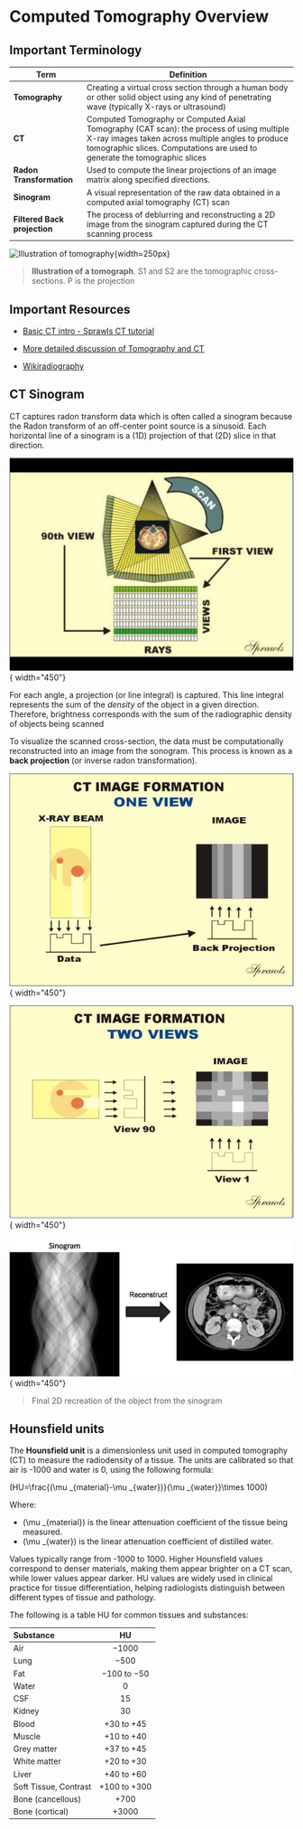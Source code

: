 # Computed Tomography Overview

## Important Terminology

| Term                         | Definition                                                   |
| ---------------------------- | ------------------------------------------------------------ |
| **Tomography**               | Creating a virtual cross section through a human body or other solid object using any kind of penetrating wave  (typically X-rays or ultrasound) |
| **CT**                       | Computed Tomography or  Computed Axial Tomography (CAT scan): the process of using multiple X-ray images taken across multiple angles to produce tomographic slices. Computations are used to generate the tomographic slices |
| **Radon Transformation**     | Used to compute the linear projections of an image matrix along specified directions. |
| **Sinogram**                 | A visual representation of the raw data obtained in a computed axial tomography (CT) scan |
| **Filtered Back projection** | The process of deblurring and reconstructing a 2D image from the sinogram captured during the CT scanning process |

![Illustration of tomography](https://upload.wikimedia.org/wikipedia/commons/2/25/TomographyPrinciple_Illustration.png?1476976695933){width=250px}
> **Illustration of a tomograph**. S1 and S2 are the tomographic cross-sections. P is the projection

## Important Resources

- [Basic CT intro - Sprawls CT tutorial](http://www.sprawls.org/resources/CTIMG/module.htm#1)

- [More detailed discussion of Tomography and CT](http://tomroelandts.com/articles/tomography-part-1-projections)

- [Wikiradiography](http://www.wikiradiography.net)

## CT Sinogram

CT captures radon transform data which is often called a sinogram because the Radon transform of an off-center point source is a sinusoid. Each horizontal line of a sinogram is a (1D) projection of that (2D) slice in that direction. 

![diagram of a radon transform](images/CT_scan_sprawls.jpg){ width="450"}

For each angle, a projection (or line integral) is captured. This line integral represents the sum of the *density* of the object in a given direction. Therefore, brightness corresponds with the sum of the radiographic density of objects being scanned

To visualize the scanned cross-section, the data must be computationally reconstructed into an image from the sonogram. This process is known as a **back projection** (or inverse radon transformation).

![ct one view](images/ct_one_view_sprawls.jpg){ width="450"}

![ct two views](images/ct_two_views_sprawls.jpg){ width="450"}

![illustration of backprojection](images/sinogram.jpg){ width="450"}
> Final 2D recreation of the object from the sinogram  

<!-- ![Back projection principle](images/Tomo_backproj_partial_PET_Kesner.gif){ width="450"}
CT Scans typically employ a filtered background projection to correct for blurring. 
![GIF of the back projection](images/TOMO_FILT_BACK_PET_Kesner.gif){ width="450"} -->

## Hounsfield units

The **Hounsfield unit** is a dimensionless unit used in computed tomography (CT) to measure the radiodensity of a tissue. The units are calibrated so that air is -1000 and water is 0, using the following formula:

\(HU=\frac{(\mu _{material}-\mu _{water})}{\mu _{water}}\times 1000\)

Where:

- \(\mu _{material}\) is the linear attenuation coefficient of the tissue being measured.
- \(\mu _{water}\) is the linear attenuation coefficient of distilled water. 

Values typically range from -1000 to 1000. Higher Hounsfield values correspond to denser materials, making them appear brighter on a CT scan, while lower values appear darker. HU values are widely used in clinical practice for tissue differentiation, helping radiologists distinguish between different types of tissue and pathology.

The following is a table HU for common tissues and substances:

| Substance              | HU                |  
| :--------------------- | :---------------: |  
| Air                    | −1000             |
| Lung                   | −500              |
| Fat                    | −100 to −50       |
| Water                  | 0                 |
| CSF                    | 15                |
| Kidney                 | 30                |
| Blood                  | +30 to +45        |
| Muscle                 | +10 to +40        |
| Grey matter            | +37 to +45        |
| White matter           | +20 to +30        |
| Liver                  | +40 to +60        |
| Soft Tissue, Contrast  | +100 to +300      |
| Bone (cancellous)      | +700              |
| Bone (cortical)        | +3000             |
